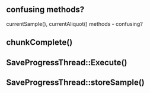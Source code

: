 ##

## confusing methods?

currentSample(), currentAliquot() methods - confusing?

## chunkComplete()

## SaveProgressThread::Execute()

## SaveProgressThread::storeSample()

